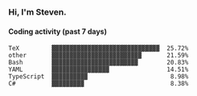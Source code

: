 ### Hi, I'm Steven.

#### Coding activity (past 7 days)
```
TeX         ▓▓▓▓▓▓▓▓▓▓▓▓▓▓▓▓▓▓▓▓▓▓▓▓▓▓▓▓▓▓  25.72%
other       ▓▓▓▓▓▓▓▓▓▓▓▓▓▓▓▓▓▓▓▓▓▓▓▓▓       21.59%
Bash        ▓▓▓▓▓▓▓▓▓▓▓▓▓▓▓▓▓▓▓▓▓▓▓▓        20.83%
YAML        ▓▓▓▓▓▓▓▓▓▓▓▓▓▓▓▓                14.51%
TypeScript  ▓▓▓▓▓▓▓▓▓▓                       8.98%
C#          ▓▓▓▓▓▓▓▓▓                        8.38%
```
